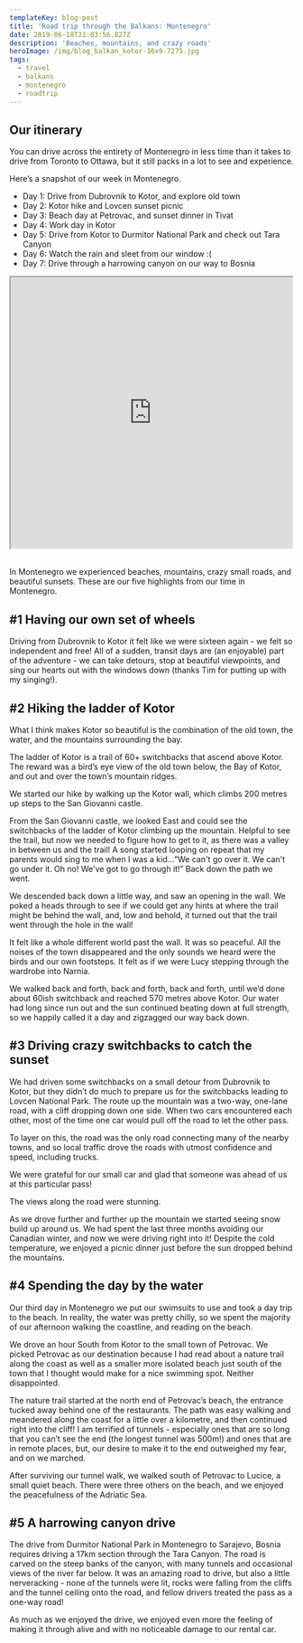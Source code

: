 ```yaml
---
templateKey: blog-post
title: 'Road trip through the Balkans: Montenegro'
date: 2019-06-18T21:03:56.827Z
description: 'Beaches, mountains, and crazy roads'
heroImage: /img/blog_balkan_kotor-16x9-7275.jpg
tags:
  - travel
  - balkans
  - montenegro
  - roadtrip
---
```

## Our itinerary

You can drive across the entirety of Montenegro in less time than it takes to drive from Toronto to Ottawa, but it still packs in a lot to see and experience. 

Here’s a snapshot of our week in Montenegro.

* Day 1: Drive from Dubrovnik to Kotor, and explore old town
* Day 2: Kotor hike and Lovcen sunset picnic
* Day 3: Beach day at Petrovac, and sunset dinner in Tivat
* Day 4: Work day in Kotor
* Day 5: Drive from Kotor to Durmitor National Park and check out Tara Canyon
* Day 6: Watch the rain and sleet from our window :(
* Day 7: Drive through a harrowing canyon on our way to Bosnia

<div style="display:flex;justify-content:center;width:100%;">

<iframe src="https://www.google.com/maps/d/embed?mid=1H6YFZ9szU6xVzWgb1AXmy6pQK9yKOysJ" width="640" height="480"></iframe>

</div>

<br>

In Montenegro we experienced beaches, mountains, crazy small roads, and beautiful sunsets. These are our five highlights from our time in Montenegro.

## \#1 Having our own set of wheels

Driving from Dubrovnik to Kotor it felt like we were sixteen again - we felt so independent and free! All of a sudden, transit days are (an enjoyable) part of the adventure - we can take detours, stop at beautiful viewpoints, and sing our hearts out with the windows down (thanks Tim for putting up with my singing!). 

## \#2 Hiking the ladder of Kotor

What I think makes Kotor so beautiful is the combination of the old town, the water, and the mountains surrounding the bay. 

The ladder of Kotor is a trail of 60+ switchbacks that ascend above Kotor. The reward was a bird’s eye view of the old town below, the Bay of Kotor, and out and over the town’s mountain ridges. 

We started our hike by walking up the Kotor wall, which climbs 200 metres up steps to the San Giovanni castle. 

From the San Giovanni castle, we looked East and could see the switchbacks of the ladder of Kotor climbing up the mountain. Helpful to see the trail, but now we needed to figure how to get to it, as there was a valley in between us and the trail! A song started looping on repeat that my parents would sing to me when I was a kid...“We can't go over it. We can't go under it. Oh no! We've got to go through it!” Back down the path we went. 

We descended back down a little way, and saw an opening in the wall. We poked a heads through to see if we could get any hints at where the trail might be behind the wall, and, low and behold, it turned out that the trail went through the hole in the wall!

It felt like a whole different world past the wall. It was so peaceful. All the noises of the town disappeared and the only sounds we heard were the birds and our own footsteps. It felt as if we were Lucy stepping through the wardrobe into Narnia. 

We walked back and forth, back and forth, back and forth, until we’d done about 60ish switchback and reached 570 metres above Kotor. Our water had long since run out and the sun continued beating down at full strength, so we happily called it a day and zigzagged our way back down.

## \#3 Driving crazy switchbacks to catch the sunset

We had driven some switchbacks on a small detour from Dubrovnik to Kotor, but they didn’t do much to prepare us for the switchbacks leading to Lovcen National Park. The route up the mountain was a two-way, one-lane road, with a cliff dropping down one side. When two cars encountered each other, most of the time one car would pull off the road to let the other pass. 

To layer on this, the road was the only road connecting many of the nearby towns, and so local traffic drove the roads with utmost confidence and speed, including trucks. 

We were grateful for our small car and glad that someone was ahead of us at this particular pass!

The views along the road were stunning.

As we drove further and further up the mountain we started seeing snow build up around us. We had spent the last three months avoiding our Canadian winter, and now we were driving right into it! Despite the cold temperature, we enjoyed a picnic dinner just before the sun dropped behind the mountains.

## \#4 Spending the day by the water

Our third day in Montenegro we put our swimsuits to use and took a day trip to the beach. In reality, the water was pretty chilly, so we spent the majority of our afternoon walking the coastline, and reading on the beach. 

We drove an hour South from Kotor to the small town of Petrovac. We picked Petrovac as our destination because I had read about a nature trail along the coast as well as a smaller more isolated beach just south of the town that I thought would make for a nice swimming spot. Neither disappointed.

The nature trail started at the north end of Petrovac’s beach, the entrance tucked away behind one of the restaurants. The path was easy walking and meandered along the coast for a little over a kilometre, and then continued right into the cliff! I am terrified of tunnels - especially ones that are so long that you can’t see the end (the longest tunnel was 500m!) and ones that are in remote places, but, our desire to make it to the end outweighed my fear, and on we marched.

After surviving our tunnel walk, we walked south of Petrovac to Lucice, a small quiet beach. There were three others on the beach, and we enjoyed the peacefulness of the Adriatic Sea. 

## \#5 A harrowing canyon drive

The drive from Durmitor National Park in Montenegro to Sarajevo, Bosnia requires driving a 17km section through the Tara Canyon. The road is carved on the steep banks of the canyon, with many tunnels and occasional views of the river far below. It was an amazing road to drive, but also a little nerveracking - none of the tunnels were lit, rocks were falling from the cliffs and the tunnel ceiling onto the road, and fellow drivers treated the pass as a one-way road!

As much as we enjoyed the drive, we enjoyed even more the feeling of making it through alive and with no noticeable damage to our rental car.
